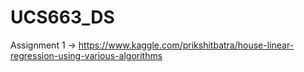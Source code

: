 # UCS663_DS

Assignment 1 -> https://www.kaggle.com/prikshitbatra/house-linear-regression-using-various-algorithms
